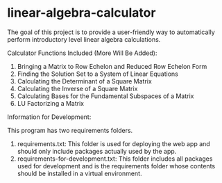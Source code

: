 # linear-algebra-calculator

The goal of this project is to provide a user-friendly way to automatically
perform introductory level linear algebra calculations.

Calculator Functions Included (More Will Be Added):

1. Bringing a Matrix to Row Echelon and Reduced Row Echelon Form
2. Finding the Solution Set to a System of Linear Equations
3. Calculating the Determinant of a Square Matrix
4. Calculating the Inverse of a Square Matrix
5. Calculating Bases for the Fundamental Subspaces of a Matrix
6. LU Factorizing a Matrix

Information for Development:

This program has two requirements folders.

1. requirements.txt: This folder is used for deploying the web app and should only include packages actually used by the app.
2. requirements-for-development.txt: This folder includes all packages used for development and is the requirements folder whose contents should be installed in a virtual environment.